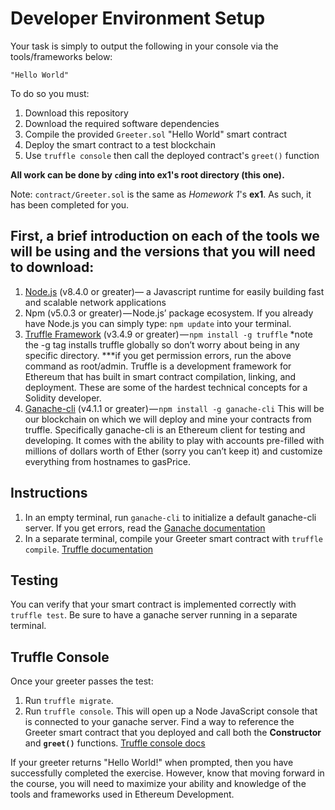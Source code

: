 # Developer Environment Setup
Your task is simply to output the following in your console via the tools/frameworks below:

    "Hello World"

To do so you must:
1. Download this repository
2. Download the required software dependencies
3. Compile the provided `Greeter.sol` "Hello World" smart contract
4. Deploy the smart contract to a test blockchain
5. Use `truffle console` then call the deployed contract's `greet()` function

**All work can be done by `cd`ing into ex1's root directory (this one).**

Note: `contract/Greeter.sol` is the same as *Homework 1*'s **ex1**. As such, it has been completed for you.

## First, a brief introduction on each of the tools we will be using and the versions that you will need to download:

1. [Node.js](https://nodejs.org/en/) (v8.4.0 or greater)— a Javascript runtime for easily building fast and scalable network applications
2. Npm (v5.0.3 or greater) — Node.js’ package ecosystem. If you already have Node.js you can simply type: `npm update` into your terminal.
3. [Truffle Framework](http://truffleframework.com/) (v3.4.9 or greater) — `npm install -g truffle` *note the -g tag installs truffle globally so don’t worry about being in any specific directory. ***if you get permission errors, run the above command as root/admin. Truffle is a development framework for Ethereum that has built in smart contract compilation, linking, and deployment. These are some of the hardest technical concepts for a Solidity developer.
4. [Ganache-cli](https://github.com/trufflesuite/ganache-cli) (v4.1.1 or greater) — `npm install -g ganache-cli` This will be our blockchain on which we will deploy and mine your contracts from truffle. Specifically ganache-cli is an Ethereum client for testing and developing. It comes with the ability to play with accounts pre-filled with millions of dollars worth of Ether (sorry you can’t keep it) and customize everything from hostnames to gasPrice.

## Instructions

1. In an empty terminal, run `ganache-cli` to initialize a default ganache-cli server. If you get errors, read the [Ganache documentation](https://github.com/trufflesuite/ganache-cli) 
2. In a separate terminal, compile your Greeter smart contract with `truffle compile`. [Truffle documentation](http://truffleframework.com/)

## Testing 

You can verify that your smart contract is implemented correctly with `truffle test`.
Be sure to have a ganache server running in a separate terminal.

## Truffle Console

Once your greeter passes the test:
1. Run `truffle migrate`.
2. Run `truffle console`. This will open up a Node JavaScript console that is connected to your ganache server. Find a way to reference the Greeter smart contract that you deployed and call both the **Constructor** and **`greet()`** functions. [Truffle console docs](http://truffleframework.com/docs/getting_started/console)

If your greeter returns "Hello World!" when prompted, then you have successfully completed the exercise. However, know that moving forward in the course, you will need to maximize your ability and knowledge of the tools and frameworks used in Ethereum Development.
